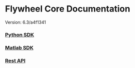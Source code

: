 # Flywheel Core Documentation
Version: 6.3/a4f1341

### [Python SDK](python/)

### [Matlab SDK](matlab/)

### [Rest API](swagger/index.html)

